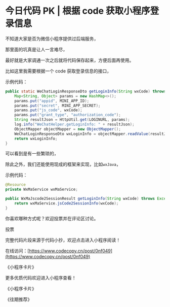 # 今日代码 PK | 根据 code 获取小程序登录信息

不知道大家是否为微信小程序提供过后端服务，

那里面的坑真是让人一言难尽，

最好就是大家调通一次之后就将代码保存起来，方便后面再使用。

比如这里我需要根据一个 code 获取登录信息的接口，

示例代码：

```java
public static WeChatLoginResponseDto getLoginInfo(String wxCode) throws Exception {
    Map<String, Object> params = new HashMap<>();
    params.put("appid", MINI_APP_ID);
    params.put("secret", MINI_APP_SECRET);
    params.put("js_code", wxCode);
    params.put("grant_type", "authorization_code");
    String resultJson = HttpUtil.get(LOGINURL, params);
    log.info("WeChatHelper.getLoginInfo: " + resultJson);
    ObjectMapper objectMapper = new ObjectMapper();
    WeChatLoginResponseDto wxLoginInfo = objectMapper.readValue(resultJson, WeChatLoginResponseDto.class);
    return wxLoginInfo;
}
```

可以看到是有一些繁琐的，

除此之外，我们还能使用现成的框架来实现，比如`wxJava`，

示例代码：

```java
@Resource
private WxMaService wxMaService;

public WxMaJscode2SessionResult getLoginInfo(String wxCode) throws Exception {
    return wxMaService.jsCode2SessionInfo(wxCode);
}
```

你喜欢哪种方式呢？欢迎投票并在评论区讨论。

投票

完整代码片段来源于代码小抄，欢迎点击进入小程序阅读！

在线访问：[https://www.codecopy.cn/post/0nf049](https://www.codecopy.cn/post/0nf049)

《小程序卡片》

更多优质代码欢迎进入小程序查看！

《小程序卡片》

《往期推荐》
